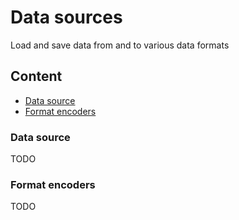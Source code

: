 # Data sources

Load and save data from and to various data formats

## Content

- [Data source](#data-source)
- [Format encoders](#format-encoders)

### Data source

TODO

### Format encoders

TODO
